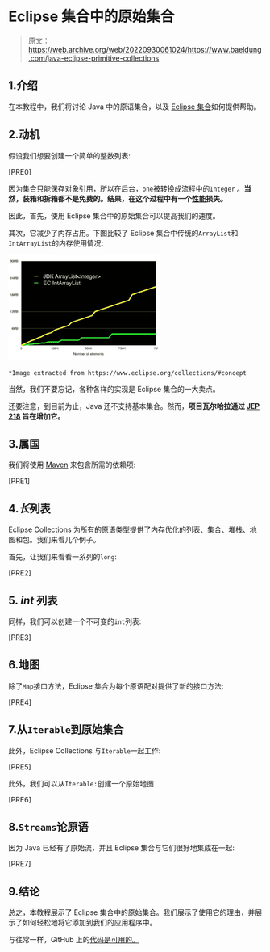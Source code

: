 # Eclipse 集合中的原始集合

> 原文：<https://web.archive.org/web/20220930061024/https://www.baeldung.com/java-eclipse-primitive-collections>

## 1.介绍

在本教程中，我们将讨论 Java 中的原语集合，以及 [Eclipse 集合](/web/20220626210131/https://www.baeldung.com/eclipse-collections)如何提供帮助。

## 2.动机

假设我们想要创建一个简单的整数列表:

[PRE0]

因为集合只能保存对象引用，所以在后台，`one`被转换成流程中的`Integer` 。**当然，装箱和拆箱都不是免费的。结果，在这个过程中有一个[性能](/web/20220626210131/https://www.baeldung.com/java-list-primitive-performance)损失。**

因此，首先，使用 Eclipse 集合中的原始集合可以提高我们的速度。

其次，它减少了内存占用。下图比较了 Eclipse 集合中传统的`ArrayList`和`IntArrayList`的内存使用情况:

[![ints](img/293e779048ca5a6d6ce3c7b6073ec2f0.png)](/web/20220626210131/https://www.baeldung.com/wp-content/uploads/2019/09/ints.png)

`*Image extracted from https://www.eclipse.org/collections/#concept`

当然，我们不要忘记，各种各样的实现是 Eclipse 集合的一大卖点。

还要注意，到目前为止，Java 还不支持基本集合。然而，**项目瓦尔哈拉通过 [JEP 218](https://web.archive.org/web/20220626210131/https://openjdk.java.net/jeps/218) 旨在增加它。**

## 3.属国

我们将使用 [Maven](https://web.archive.org/web/20220626210131/https://search.maven.org/search?q=g:org.eclipse.collections) 来包含所需的依赖项:

[PRE1]

## 4.*长*列表

Eclipse Collections 为所有的[原语](/web/20220626210131/https://www.baeldung.com/java-primitives)类型提供了内存优化的列表、集合、堆栈、地图和包。我们来看几个例子。

首先，让我们来看看一系列的`long`:

[PRE2]

## 5. *int* 列表

同样，我们可以创建一个不可变的`int`列表:

[PRE3]

## 6.地图

除了`Map`接口方法，Eclipse 集合为每个原语配对提供了新的接口方法:

[PRE4]

## 7.从`Iterable`到原始集合

此外，Eclipse Collections 与`Iterable`一起工作:

[PRE5]

此外，我们可以从`Iterable:`创建一个原始地图

[PRE6]

## 8.`Streams`论原语

因为 Java 已经有了原始流，并且 Eclipse 集合与它们很好地集成在一起:

[PRE7]

## 9.结论

总之，本教程展示了 Eclipse 集合中的原始集合。我们展示了使用它的理由，并展示了如何轻松地将它添加到我们的应用程序中。

与往常一样，GitHub 上的[代码是可用的。](https://web.archive.org/web/20220626210131/https://github.com/eugenp/tutorials/tree/master/libraries-primitive)
